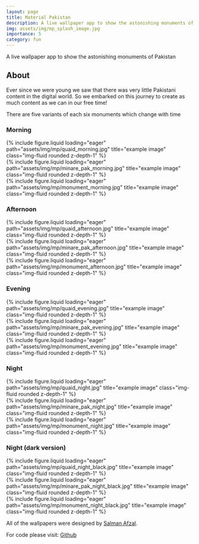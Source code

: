 ```yaml
---
layout: page
title: Material Pakistan
description: A live wallpaper app to show the astonishing monuments of Pakistan
img: assets/img/mp_splash_image.jpg
importance: 5
category: fun
---
```


<!-- Material Pakistan -->

A live wallpaper app to show the astonishing monuments of Pakistan

## About
Ever since we were young we saw that there was very little Pakistani content in the digital world. So we embarked on this journey to create as much content as we can in our free time!


There are five variants of each six monuments which change with time

### Morning

<div class="row">
    <div class="col-sm mt-3 mt-md-0">
        {% include figure.liquid loading="eager" path="assets/img/mp/quaid_morning.jpg" title="example image" class="img-fluid rounded z-depth-1" %}
    </div>
    <div class="col-sm mt-3 mt-md-0">
        {% include figure.liquid loading="eager" path="assets/img/mp/minare_pak_morning.jpg" title="example image" class="img-fluid rounded z-depth-1" %}
    </div>
    <div class="col-sm mt-3 mt-md-0">
        {% include figure.liquid loading="eager" path="assets/img/mp/monument_morning.jpg" title="example image" class="img-fluid rounded z-depth-1" %}
    </div>
</div>

### Afternoon

<div class="row">
    <div class="col-sm mt-3 mt-md-0">
        {% include figure.liquid loading="eager" path="assets/img/mp/quaid_afternoon.jpg" title="example image" class="img-fluid rounded z-depth-1" %}
    </div>
    <div class="col-sm mt-3 mt-md-0">
        {% include figure.liquid loading="eager" path="assets/img/mp/minare_pak_afternoon.jpg" title="example image" class="img-fluid rounded z-depth-1" %}
    </div>
    <div class="col-sm mt-3 mt-md-0">
        {% include figure.liquid loading="eager" path="assets/img/mp/monument_afternoon.jpg" title="example image" class="img-fluid rounded z-depth-1" %}
    </div>
</div>

### Evening

<div class="row">
    <div class="col-sm mt-3 mt-md-0">
        {% include figure.liquid loading="eager" path="assets/img/mp/quaid_evening.jpg" title="example image" class="img-fluid rounded z-depth-1" %}
    </div>
    <div class="col-sm mt-3 mt-md-0">
        {% include figure.liquid loading="eager" path="assets/img/mp/minare_pak_evening.jpg" title="example image" class="img-fluid rounded z-depth-1" %}
    </div>
    <div class="col-sm mt-3 mt-md-0">
        {% include figure.liquid loading="eager" path="assets/img/mp/monument_evening.jpg" title="example image" class="img-fluid rounded z-depth-1" %}
    </div>
</div>

### Night

<div class="row">
    <div class="col-sm mt-3 mt-md-0">
        {% include figure.liquid loading="eager" path="assets/img/mp/quaid_night.jpg" title="example image" class="img-fluid rounded z-depth-1" %}
    </div>
    <div class="col-sm mt-3 mt-md-0">
        {% include figure.liquid loading="eager" path="assets/img/mp/minare_pak_night.jpg" title="example image" class="img-fluid rounded z-depth-1" %}
    </div>
    <div class="col-sm mt-3 mt-md-0">
        {% include figure.liquid loading="eager" path="assets/img/mp/monument_night.jpg" title="example image" class="img-fluid rounded z-depth-1" %}
    </div>
</div>

### Night (dark version)

<div class="row">
    <div class="col-sm mt-3 mt-md-0">
        {% include figure.liquid loading="eager" path="assets/img/mp/quaid_night_black.jpg" title="example image" class="img-fluid rounded z-depth-1" %}
    </div>
    <div class="col-sm mt-3 mt-md-0">
        {% include figure.liquid loading="eager" path="assets/img/mp/minare_pak_night_black.jpg" title="example image" class="img-fluid rounded z-depth-1" %}
    </div>
    <div class="col-sm mt-3 mt-md-0">
        {% include figure.liquid loading="eager" path="assets/img/mp/monument_night_black.jpg" title="example image" class="img-fluid rounded z-depth-1" %}
    </div>
</div>


All of the wallpapers were designed by <a href="https://www.linkedin.com/in/imsalmanafzal/">Salman Afzal</a>.


For code please visit: [Github](https://github.com/osamazeeshan/Material-Pakistan)